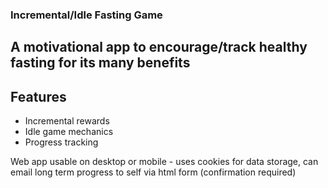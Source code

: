 ### Incremental/Idle Fasting Game ### 

## A motivational app to encourage/track healthy fasting for its many benefits ##

## Features ##
- Incremental rewards
- Idle game mechanics
- Progress tracking

Web app usable on desktop or mobile - uses cookies for data storage, can email long term progress to self via html form (confirmation required)

